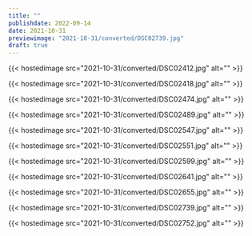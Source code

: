 ```yaml
---
title: ""
publishdate: 2022-09-14
date: 2021-10-31
previewimage: "2021-10-31/converted/DSC02739.jpg"
draft: true
---
```


{{< hostedimage src="2021-10-31/converted/DSC02412.jpg" alt="" >}}

{{< hostedimage src="2021-10-31/converted/DSC02418.jpg" alt="" >}}

{{< hostedimage src="2021-10-31/converted/DSC02474.jpg" alt="" >}}

{{< hostedimage src="2021-10-31/converted/DSC02489.jpg" alt="" >}}

{{< hostedimage src="2021-10-31/converted/DSC02547.jpg" alt="" >}}

{{< hostedimage src="2021-10-31/converted/DSC02551.jpg" alt="" >}}

{{< hostedimage src="2021-10-31/converted/DSC02599.jpg" alt="" >}}

{{< hostedimage src="2021-10-31/converted/DSC02641.jpg" alt="" >}}

{{< hostedimage src="2021-10-31/converted/DSC02655.jpg" alt="" >}}

{{< hostedimage src="2021-10-31/converted/DSC02739.jpg" alt="" >}}

{{< hostedimage src="2021-10-31/converted/DSC02752.jpg" alt="" >}}


